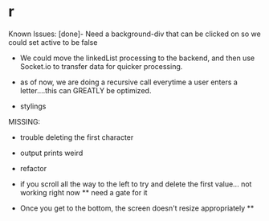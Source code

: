 # r

Known Issues:
[done]- Need a background-div that can be clicked on so we could set active to be false

- We could move the linkedList processing to the backend, and then use Socket.io to transfer data for quicker processing. 

- as of now, we are doing a recursive call everytime a user enters a letter....this can GREATLY be optimized.

- stylings

MISSING:

- trouble deleting the first character

- output prints weird

- refactor

- if you scroll all the way to the left to try and delete the first value... not working right now
	** need a gate for it

- Once you get to the bottom, the screen doesn't resize appropriately ** 